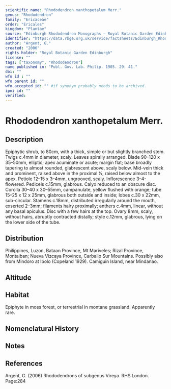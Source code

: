 ```yaml
---
scientific name: "Rhododendron xanthopetalum Merr."
genus: "Rhododendron"
family: "Ericaceae"
order: "Ericales"
kingdom: "Plantae"
source: "Edinburgh Rhododendron Monographs – Royal Botanic Garden Edinburgh"
identifier: "https://data.rbge.org.uk/service/factsheets/Edinburgh_Rhododendron_Monographs.xhtml"
author: "Argent, G."
created: "2006"
rights holder: "Royal Botanic Garden Edinburgh"
license: ""
tags: ["taxonomy", "Rhododendron"]
name published in: "Publ. Gov. Lab. Philip. 1905. 29: 41."
doi: ""
wfo id : ""
wfo parent id: ""
wfo accepted id: "" #if synonym probably needs to be archived.                      
ipni id: ""
verified:
---
```


                       

# Rhododendron xanthopetalum Merr.

## Description
Epiphytic shrub, to 80cm, with a thick, simple or but slightly branched stem. Twigs c.4mm in diameter, scaly. Leaves spirally arranged. Blade 90–120 x 35–50mm, elliptic; apex acuminate or acute; margin flat; base broadly tapering to almost rounded, glabrescent above, scaly below. Mid-vein thick and prominent, raised above in the proximal ½, raised below almost to the apex. Petiole 12–15 x 3–4mm, ungrooved, scaly. Inflorescence 3–4-flowered. Pedicels c.15mm, glabrous. Calyx reduced to an obscure disc. Corolla 30–40 x 30–55mm, campanulate, yellow flushed with orange; tube 15–25 x 12 x 25mm, glabrous both outside and inside; lobes c.30 x 22mm, sub-circular. Stamens c.18mm, distributed irregularly around the mouth, exserted 2–3mm; filaments hairy proximally; anthers c.4mm, linear, without any basal apiculus. Disc with a few hairs at the top. Ovary 8mm, scaly, without hairs, abruptly contracted distally; style c.12mm, glabrous, lying on the lower side of the tube.

## Distribution
Philippines, Luzon, Bataan Province, Mt Mariveles; Rizal Province, Montalban; Nueva Vizcaya Province, Carballo Sur Mountains. Possibly also from Mindoro at Ibolo (Copeland 1929). Camiguin Island, near Mindanao.

## Altitude


## Habitat
Epiphyte in moss forest, or terrestrial in montane grassland. Apparently rare.

## Nomenclatural History

                       
## Notes


## References

Argent, G. (2006) Rhododendrons of subgenus Vireya. RHS:London. Page:284

